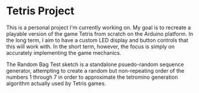 # Tetris Project
This is a personal project I'm currently working on. My goal is to recreate a playable version of the game Tetris from scratch on the Arduino platform. In the long term, I aim to have a custom LED display and button controls that this will work with. In the short term, however, the focus is simply on accurately implementing the game mechanics. 

The Random Bag Test sketch is a standalone psuedo-random sequence generator, attempting to create a random but non-repeating order of the numbers 1 through 7 in order to approximate the tetromino generation algorithm actually used by Tetris games.
